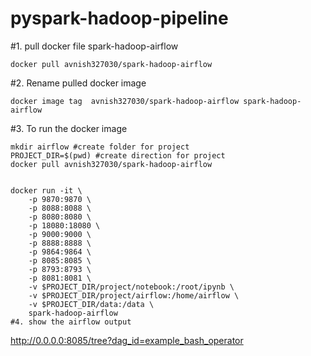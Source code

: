 # pyspark-hadoop-pipeline

#1. pull docker file spark-hadoop-airflow
```
docker pull avnish327030/spark-hadoop-airflow
```
#2. Rename pulled docker image
```
docker image tag  avnish327030/spark-hadoop-airflow spark-hadoop-airflow
```
#3. To run the docker image

```
mkdir airflow #create folder for project
PROJECT_DIR=$(pwd) #create direction for project
docker pull avnish327030/spark-hadoop-airflow


docker run -it \
    -p 9870:9870 \
    -p 8088:8088 \
    -p 8080:8080 \
    -p 18080:18080 \
    -p 9000:9000 \
    -p 8888:8888 \
    -p 9864:9864 \
    -p 8085:8085 \
    -p 8793:8793 \
    -p 8081:8081 \
    -v $PROJECT_DIR/project/notebook:/root/ipynb \
    -v $PROJECT_DIR/project/airflow:/home/airflow \
    -v $PROJECT_DIR/data:/data \
    spark-hadoop-airflow
#4. show the airflow output
```
http://0.0.0.0:8085/tree?dag_id=example_bash_operator
```
